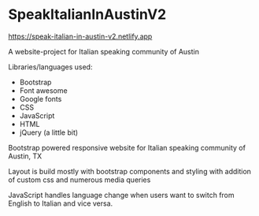 # SpeakItalianInAustinV2

https://speak-italian-in-austin-v2.netlify.app

A website-project for Italian speaking community of Austin

Libraries/languages used:

- Bootstrap
- Font awesome
- Google fonts
- CSS
- JavaScript
- HTML
- jQuery (a little bit)

Bootstrap powered responsive website for Italian speaking community of Austin, TX

Layout is build mostly with bootstrap components and styling with addition of custom css and numerous media queries

JavaScript handles language change when users want to switch from English to Italian and vice versa.
